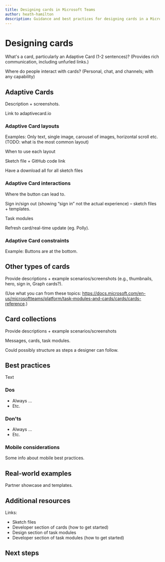 ```yaml
---
title: Designing cards in Microsoft Teams
author: heath-hamilton
description: Guidance and best practices for designing cards in a Microsoft Teams app.
---
```

# Designing cards

What's a card, particularly an Adaptive Card (1-2 sentences)? (Provides rich communication, including unfurled links.)

Where do people interact with cards? (Personal, chat, and channels; with any capability)

## Adaptive Cards

Description + screenshots.

Link to adaptivecard.io

### Adaptive Card layouts

Examples: Only text, single image, carousel of images, horizontal scroll etc. (TODO: what is the most common layout)

When to use each layout  

Sketch file + GitHub code link  

Have a download all for all sketch files

### Adaptive Card interactions

Where the button can lead to.

Sign in/sign out (showing “sign in” not the actual experience) – sketch files + templates.

Task modules  

Refresh card/real-time update (eg. Polly).

### Adaptive Card constraints

Example: Buttons are at the bottom.

## Other types of cards

Provide descriptions + example scenarios/screenshots (e.g., thumbnails, hero, sign in, Graph cards?).

(Use what you can from these topics: https://docs.microsoft.com/en-us/microsoftteams/platform/task-modules-and-cards/cards/cards-reference.)

## Card collections

Provide descriptions + example scenarios/screenshots

Messages, cards, task modules.

Could possibly structure as steps a designer can follow.

## Best practices

Text

### Dos

* Always ...
* Etc.

### Don'ts

* Always ...
* Etc.

### Mobile considerations

Some info about mobile best practices.

## Real-world examples

Partner showcase and templates.

## Additional resources

Links:

* Sketch files
* Developer section of cards (how to get started)
* Design section of task modules
* Developer section of task modules (how to get started)

## Next steps
